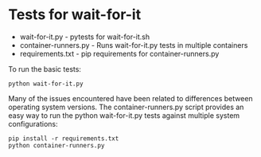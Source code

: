 # Tests for wait-for-it

* wait-for-it.py - pytests for wait-for-it.sh
* container-runners.py - Runs wait-for-it.py tests in multiple containers
* requirements.txt - pip requirements for container-runners.py

To run the basic tests:

```
python wait-for-it.py
```

Many of the issues encountered have been related to differences between operating system versions. The container-runners.py script provides an easy way to run the python wait-for-it.py tests against multiple system configurations:

```
pip install -r requirements.txt
python container-runners.py
```
